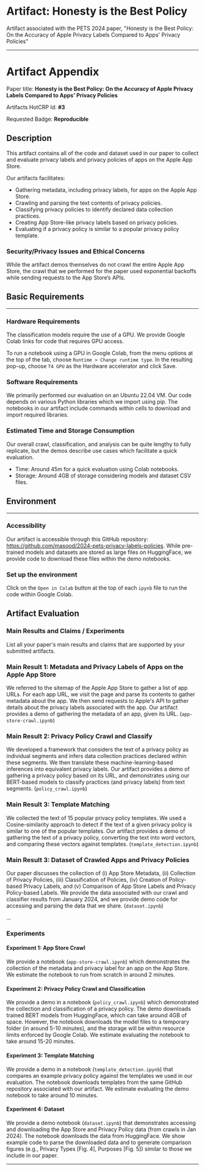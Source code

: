# Artifact: Honesty is the Best Policy
Artifact associated with the PETS 2024 paper, "Honesty is the Best Policy: On the Accuracy of Apple Privacy Labels Compared to Apps' Privacy Policies"

---
# Artifact Appendix

Paper title: **Honesty is the Best Policy: On the Accuracy of Apple Privacy Labels Compared to Apps' Privacy Policies**

Artifacts HotCRP Id: **#3**

Requested Badge: **Reproducible**

## Description

This artifact contains all of the code and dataset used in our paper to collect and evaluate privacy labels and privacy policies of apps on the Apple App Store.

Our artifacts facilitates:

- Gathering metadata, including privacy labels, for apps on the Apple App Store.
- Crawling and parsing the text contents of privacy policies.
- Classifying privacy policies to identify declared data collection practices.
- Creating App Store-like privacy labels based on privacy policies.
- Evaluating if a privacy policy is similar to a popular privacy policy template.

### Security/Privacy Issues and Ethical Concerns

While the artifact demos themselves do not crawl the entire Apple App Store, the crawl that we performed for the paper used exponential backoffs while sending requests to the App Store’s APIs.  

## Basic Requirements

---

### Hardware Requirements

The classification models require the use of a GPU. We provide Google Colab links for code that requires GPU access.

To run a notebook using a GPU in Google Colab, from the menu options at the top of the tab, choose `Runtime > Change runtime type`. In the resulting pop-up, choose `T4 GPU`  as the Hardware accelerator and click Save.

### Software Requirements

We primarily performed our evaluation on an Ubuntu 22.04 VM. Our code depends on various Python libraries which we import using pip. The notebooks in our artifact include commands within cells to download and import required libraries.

### Estimated Time and Storage Consumption

Our overall crawl, classification, and analysis can be quite lengthy to fully replicate, but the demos describe use cases which facilitate a quick evaluation.

- Time: Around 45m for a quick evaluation using Colab notebooks.
- Storage: Around 4GB of storage considering models and dataset CSV files.

## Environment

---

### Accessibility

Our artifact is accessible through this GitHub repository: https://github.com/masood/2024-pets-privacy-labels-policies.
While pre-trained models and datasets are stored as large files on HuggingFace, we provide code to download these files within the demo notebooks.

### Set up the environment
Click on the `Open in Colab` button at the top of each `ipynb` file to run the code within Google Colab.

## Artifact Evaluation

### Main Results and Claims / Experiments

List all your paper's main results and claims that are supported by your submitted artifacts.

### Main Result 1: Metadata and Privacy Labels of Apps on the Apple App Store

We referred to the sitemap of the Apple App Store to gather a list of app URLs.
For each app URL, we visit the page and parse its contents to gather metadata about the app.
We then send requests to Apple's API to gather details about the privacy labels associated with the app.
Our artifact provides a demo of gathering the metadata of an app, given its URL. (`app-store-crawl.ipynb`)

### Main Result 2: Privacy Policy Crawl and Classify

We developed a framework that considers the text of a privacy policy as individual segments and infers data collection practices declared within these segments.
We then translate these machine-learning-based inferences into equivalent privacy labels.
Our artifact provides a demo of gathering a privacy policy based on its URL, and demonstrates using our BERT-based models to classify practices (and privacy labels) from text segments. (`policy_crawl.ipynb`) 

### Main Result 3: Template Matching

We collected the text of 15 popular privacy policy templates.
We used a Cosine-similarity approach to detect if the text of a given privacy policy is similar to one of the popular templates.
Our artifact provides a demo of gathering the text of a privacy policy, converting the text into word vectors, and comparing these vectors against templates. (`template_detection.ipynb`)

### Main Result 3: Dataset of Crawled Apps and Privacy Policies

Our paper discusses the collection of (i) App Store Metadata, (ii) Collection of Privacy Policies, (iii) Classification of Policies, (iv) Creation of Policy-based Privacy Labels, and (v) Comparison of App Store Labels and Privacy Policy-based Labels.
We provide the data associated with our crawl and classifier results from January 2024, and we provide demo code for accessing and parsing the data that we share. (`dataset.ipynb`)

...

### Experiments

#### Experiment 1: App Store Crawl

We provide a notebook (`app-store-crawl.ipynb`) which demonstrates the collection of the metadata and privacy label for an app on the App Store.
We estimate the notebook to run from scratch in around 2 minutes.

#### Experiment 2: Privacy Policy Crawl and Classification

We provide a demo in a notebook (`policy_crawl.ipynb`) which demonstrated the collection and classification of a privacy policy.
The demo downloads trained BERT models from HuggingFace, which can take around 4GB of space. However, the notebook downloads the model files to a temporary folder (in around 5-10 minutes), and the storage will be within resource limits enforced by Google Colab.
We estimate evaluating the notebook to take around 15-20 minutes.

#### Experiment 3: Template Matching

We provide a demo in a notebook (`template_detection.ipynb`) that compares an example privacy policy against the templates we used in our evaluation.
The notebook downloads templates from the same GitHub repository associated with our artifact.
We estimate evaluating the demo notebook to take around 10 minutes.

#### Experiment 4: Dataset

We provide a demo notebook (`dataset.ipynb`) that demonstrates accessing and downloading the App Store and Privacy Policy data (from crawls in Jan 2024).
The notebook downloads the data from HuggingFace.
We show example code to parse the downloaded data and to generate comparison figures (e.g., Privacy Types [Fig. 4], Purposes [Fig. 5]) similar to those we include in our paper.

---
